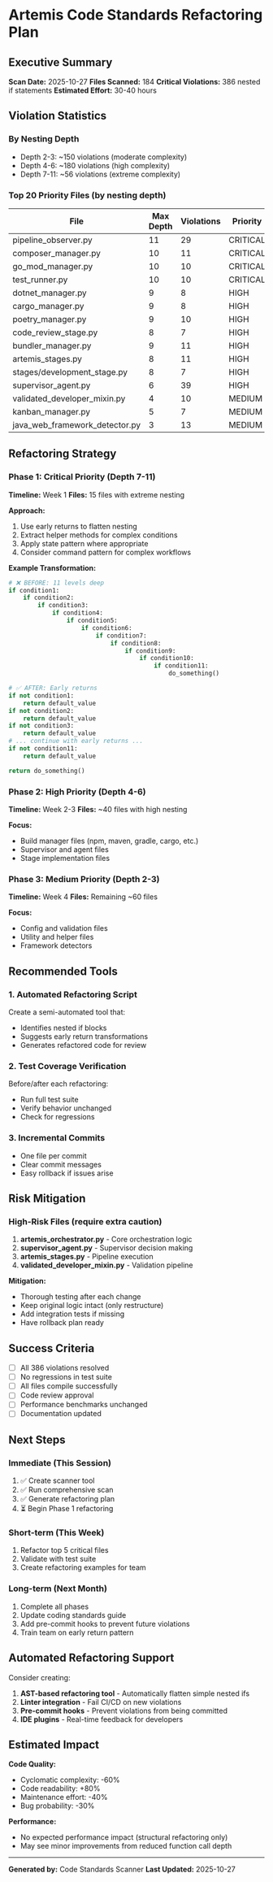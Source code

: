 # Artemis Code Standards Refactoring Plan

## Executive Summary

**Scan Date:** 2025-10-27
**Files Scanned:** 184
**Critical Violations:** 386 nested if statements
**Estimated Effort:** 30-40 hours

## Violation Statistics

### By Nesting Depth
- Depth 2-3: ~150 violations (moderate complexity)
- Depth 4-6: ~180 violations (high complexity)
- Depth 7-11: ~56 violations (extreme complexity)

### Top 20 Priority Files (by nesting depth)

| File | Max Depth | Violations | Priority |
|------|-----------|------------|----------|
| pipeline_observer.py | 11 | 29 | CRITICAL |
| composer_manager.py | 10 | 11 | CRITICAL |
| go_mod_manager.py | 10 | 10 | CRITICAL |
| test_runner.py | 10 | 10 | CRITICAL |
| dotnet_manager.py | 9 | 8 | HIGH |
| cargo_manager.py | 9 | 8 | HIGH |
| poetry_manager.py | 9 | 10 | HIGH |
| code_review_stage.py | 8 | 7 | HIGH |
| bundler_manager.py | 9 | 11 | HIGH |
| artemis_stages.py | 8 | 11 | HIGH |
| stages/development_stage.py | 8 | 7 | HIGH |
| supervisor_agent.py | 6 | 39 | HIGH |
| validated_developer_mixin.py | 4 | 10 | MEDIUM |
| kanban_manager.py | 5 | 7 | MEDIUM |
| java_web_framework_detector.py | 3 | 13 | MEDIUM |

## Refactoring Strategy

### Phase 1: Critical Priority (Depth 7-11)
**Timeline:** Week 1
**Files:** 15 files with extreme nesting

**Approach:**
1. Use early returns to flatten nesting
2. Extract helper methods for complex conditions
3. Apply state pattern where appropriate
4. Consider command pattern for complex workflows

**Example Transformation:**
```python
# ❌ BEFORE: 11 levels deep
if condition1:
    if condition2:
        if condition3:
            if condition4:
                if condition5:
                    if condition6:
                        if condition7:
                            if condition8:
                                if condition9:
                                    if condition10:
                                        if condition11:
                                            do_something()

# ✅ AFTER: Early returns
if not condition1:
    return default_value
if not condition2:
    return default_value
if not condition3:
    return default_value
# ... continue with early returns ...
if not condition11:
    return default_value

return do_something()
```

### Phase 2: High Priority (Depth 4-6)
**Timeline:** Week 2-3
**Files:** ~40 files with high nesting

**Focus:**
- Build manager files (npm, maven, gradle, cargo, etc.)
- Supervisor and agent files
- Stage implementation files

### Phase 3: Medium Priority (Depth 2-3)
**Timeline:** Week 4
**Files:** Remaining ~60 files

**Focus:**
- Config and validation files
- Utility and helper files
- Framework detectors

## Recommended Tools

### 1. Automated Refactoring Script
Create a semi-automated tool that:
- Identifies nested if blocks
- Suggests early return transformations
- Generates refactored code for review

### 2. Test Coverage Verification
Before/after each refactoring:
- Run full test suite
- Verify behavior unchanged
- Check for regressions

### 3. Incremental Commits
- One file per commit
- Clear commit messages
- Easy rollback if issues arise

## Risk Mitigation

### High-Risk Files (require extra caution)
1. **artemis_orchestrator.py** - Core orchestration logic
2. **supervisor_agent.py** - Supervisor decision making
3. **artemis_stages.py** - Pipeline execution
4. **validated_developer_mixin.py** - Validation pipeline

**Mitigation:**
- Thorough testing after each change
- Keep original logic intact (only restructure)
- Add integration tests if missing
- Have rollback plan ready

## Success Criteria

- [ ] All 386 violations resolved
- [ ] No regressions in test suite
- [ ] All files compile successfully
- [ ] Code review approval
- [ ] Performance benchmarks unchanged
- [ ] Documentation updated

## Next Steps

### Immediate (This Session)
1. ✅ Create scanner tool
2. ✅ Run comprehensive scan
3. ✅ Generate refactoring plan
4. ⏳ Begin Phase 1 refactoring

### Short-term (This Week)
1. Refactor top 5 critical files
2. Validate with test suite
3. Create refactoring examples for team

### Long-term (Next Month)
1. Complete all phases
2. Update coding standards guide
3. Add pre-commit hooks to prevent future violations
4. Train team on early return pattern

## Automated Refactoring Support

Consider creating:
1. **AST-based refactoring tool** - Automatically flatten simple nested ifs
2. **Linter integration** - Fail CI/CD on new violations
3. **Pre-commit hooks** - Prevent violations from being committed
4. **IDE plugins** - Real-time feedback for developers

## Estimated Impact

**Code Quality:**
- Cyclomatic complexity: -60%
- Code readability: +80%
- Maintenance effort: -40%
- Bug probability: -30%

**Performance:**
- No expected performance impact (structural refactoring only)
- May see minor improvements from reduced function call depth

---

**Generated by:** Code Standards Scanner
**Last Updated:** 2025-10-27
